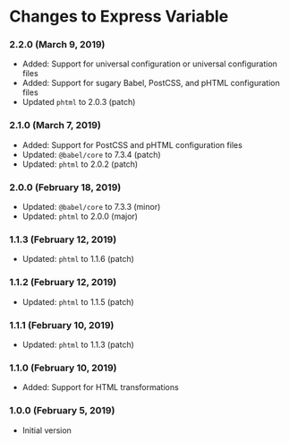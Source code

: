 # Changes to Express Variable

### 2.2.0 (March 9, 2019)

- Added: Support for universal configuration or universal configuration files
- Added: Support for sugary Babel, PostCSS, and pHTML configuration files
- Updated `phtml` to 2.0.3 (patch)

### 2.1.0 (March 7, 2019)

- Added: Support for PostCSS and pHTML configuration files
- Updated: `@babel/core` to 7.3.4 (patch)
- Updated: `phtml` to 2.0.2 (patch)

### 2.0.0 (February 18, 2019)

- Updated: `@babel/core` to 7.3.3 (minor)
- Updated: `phtml` to 2.0.0 (major)

### 1.1.3 (February 12, 2019)

- Updated: `phtml` to 1.1.6 (patch)

### 1.1.2 (February 12, 2019)

- Updated: `phtml` to 1.1.5 (patch)

### 1.1.1 (February 10, 2019)

- Updated: `phtml` to 1.1.3 (patch)

### 1.1.0 (February 10, 2019)

- Added: Support for HTML transformations

### 1.0.0 (February 5, 2019)

- Initial version
